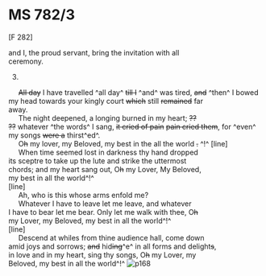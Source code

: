 # MS 782/3

[F 282]

and I, the proud servant, bring the invitation with all \
ceremony.

3.

&nbsp;&nbsp;&nbsp;&nbsp;&nbsp;~~All day~~ I have travelled ^all day^ ~~till I~~ ^and^ was tired, ~~and~~ ^then^ I bowed \
my head towards your kingly court ~~which~~ still ~~remained~~ far \
away. \
&nbsp;&nbsp;&nbsp;&nbsp;&nbsp;The night deepened, a longing burned in my heart; ~~??~~ \
~~??~~ whatever ^the words^ I sang, ~~it cried of pain~~ ~~pain cried them~~, for ^even^ my songs ~~were a~~ thirst^ed^. \
&nbsp;&nbsp;&nbsp;&nbsp;&nbsp;O~~h~~ my lover, my Beloved, my best in the all the world ~~.~~ ^!^ 
[line] \
&nbsp;&nbsp;&nbsp;&nbsp;&nbsp;When time seemed lost in darkness thy hand dropped \
its sceptre to take up the lute and strike the uttermost \
chords; and my heart sang out, O~~h~~ my Lover, My Beloved, \
my best in all the world^!^ \
[line] \
&nbsp;&nbsp;&nbsp;&nbsp;&nbsp;Ah, who is this whose arms enfold me? \
&nbsp;&nbsp;&nbsp;&nbsp;&nbsp;Whatever I have to leave let me leave, and whatever \
I have to bear let me bear. Only let me walk with thee, O~~h~~ \
my Lover, my Beloved, my best in all the world^!^ \
[line] \
&nbsp;&nbsp;&nbsp;&nbsp;&nbsp;Descend at whiles from thine audience hall, come down \
amid joys and sorrows; ~~and~~ hid~~ing~~^e^ in all forms and delight~~s~~, \
in love and in my heart, sing thy songs, O~~h~~ my Lover, my \
Beloved, my best in all the world^!^
![p168](MS782_3-168.jpg)
